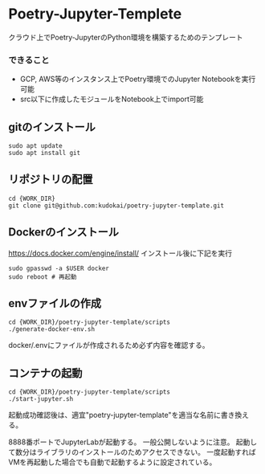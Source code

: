 # Poetry-Jupyter-Templete
クラウド上でPoetry-JupyterのPython環境を構築するためのテンプレート
### できること
- GCP, AWS等のインスタンス上でPoetry環境でのJupyter Notebookを実行可能
- src以下に作成したモジュールをNotebook上でimport可能

## gitのインストール

```
sudo apt update
sudo apt install git
```

## リポジトリの配置

```
cd {WORK_DIR}
git clone git@github.com:kudokai/poetry-jupyter-template.git
```

## Dockerのインストール

https://docs.docker.com/engine/install/
インストール後に下記を実行

```
sudo gpasswd -a $USER docker
sudo reboot # 再起動
```
## envファイルの作成

```
cd {WORK_DIR}/poetry-jupyter-template/scripts
./generate-docker-env.sh
```

docker/.envにファイルが作成されるため必ず内容を確認する。

## コンテナの起動
```
cd {WORK_DIR}/poetry-jupyter-template/scripts
./start-jupyter.sh
```
起動成功確認後は、適宜"poetry-jupyter-template"を適当な名前に書き換える。

8888番ポートでJupyterLabが起動する。
一般公開しないように注意。
起動して数分はライブラリのインストールのためアクセスできない。
一度起動すればVMを再起動した場合でも自動で起動するように設定されている。
